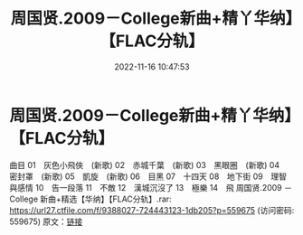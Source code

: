 ﻿---
title: 周国贤.2009－College新曲+精丫华纳】【FLAC分轨】
date: 2022-11-16 10:47:53
categories: APE、FLAC、MP3
tags: 华语中文
---
# 周国贤.2009－College新曲+精丫华纳】【FLAC分轨】

曲目
01　灰色小飛俠　(新歌)
02　赤城千葉　(新歌)
03　黑眼圈　(新歌)
04　密封罩　(新歌)
05　凱旋　(新歌)
06　目黑
07　十四天
08　地下街
09　理智與感情
10　告一段落
11　不敵
12　漢城沉沒了
13　極樂
14　飛
周国贤.2009 － College 新曲+精选【华纳】【FLAC分轨】.rar: https://url27.ctfile.com/f/9388027-724443123-1db205?p=559675
(访问密码: 559675)
原文：[链接](https://blog.sina.com.cn/s/blog_1647c7e760103109h.html)